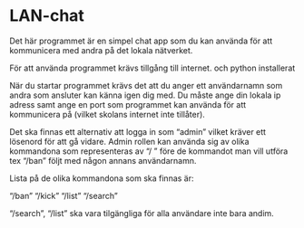 # LAN-chat

Det här programmet är en simpel chat app som du kan använda för att kommunicera med andra på det lokala nätverket.

För att använda programmet krävs tillgång till internet. 
och python installerat

När du startar programmet krävs det att du anger ett användarnamn som andra som ansluter kan känna igen dig med.
Du måste ange din lokala ip adress samt ange en port som programmet kan använda för att kommunicera på (vilket skolans internet inte tillåter).

Det ska finnas ett alternativ att logga in som “admin”  vilket kräver ett lösenord för att gå vidare. Admin rollen kan använda sig av olika kommandona som representeras av “/ ” före de kommandot man vill utföra tex “/ban”  följt med någon annans användarnamn. 

Lista på de olika kommandona som ska finnas är:

“/ban”
“/kick”
“/list”
“/search” 


“/search”, “/list” ska vara tilgängliga för alla användare inte bara andim.



